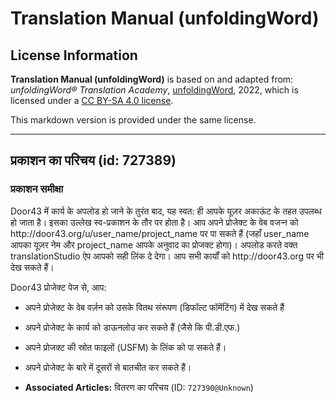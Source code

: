 # Translation Manual (unfoldingWord)

## License Information

**Translation Manual (unfoldingWord)** is based on and adapted from: _unfoldingWord® Translation Academy_, [unfoldingWord](https://unfoldingword.org/utw), 2022, which is licensed under a [CC BY-SA 4.0 license](https://creativecommons.org/licenses/by-sa/4.0/legalcode.en).

This markdown version is provided under the same license.



--------------------------------

## प्रकाशन का परिचय (id: 727389)

### प्रकाशन समीक्षा

Door43 में कार्य के अपलोड हो जाने के तुरंत बाद, यह स्वत: ही आपके यूज़र अकाऊंट के तहत उपलब्ध हो जाता है। इसका उल्लेख स्व\-प्रकाशन के तौर पर होता है। आप अपने प्रोजेक्ट के वेब वजऱ्न को http://door43\.org/u/user\_name/project\_name पर पा सकते हैं (जहाँ user\_name आपका यूज़र नेम और project\_name आपके अनुवाद का प्रोजक्ट होगा)। अपलोड करते वक्त translationStudio ऐप आपको सही लिंक दे देगा। आप सभी कार्यों को http://door43\.org पर भी देख सकते हैं।

Door43 प्रोजेक्ट पेज से, आप:

* अपने प्रोजेक्ट के वेब वर्ज़न को उसके वितथ संरूपण (डिफॉल्ट फॉमेंटिंग) में देख सकते हैं
* अपने प्रोजेक्ट के कार्य को डाऊनलोउ कर सकते हैं (जैसे कि पी.डी.एफ.)
* अपने प्रोजक्ट की स्रोत फाइलों (USFM) के लिंक को पा सकते हैं।
* अपने प्रोजेक्ट के बारे में दूसरों से बातचीत कर सकते हैं।

* **Associated Articles:** वितरण का परिचय (ID: `727390@Unknown`)

